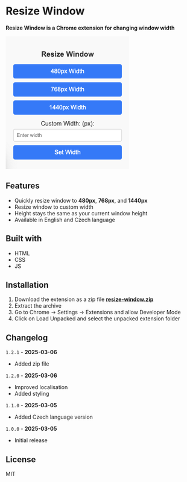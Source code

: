 # Resize Window
__Resize Window is a Chrome extension for changing window width__

![Resize Window Extension screenshot](/docs/screenshot.png)

## Features

- Quickly resize window to **480px**, **768px**, and **1440px**
- Resize window to custom width
- Height stays the same as your current window height
- Available in English and Czech language

## Built with

- HTML
- CSS
- JS

## Installation

1. Download the extension as a zip file **[resize-window.zip](https://github.com/janikjczcz/resize-width-ext/tree/main/resize-window/archive/resize-window.zip)** 
2. Extract the archive
2. Go to Chrome -> Settings -> Extensions and allow Developer Mode
3. Click on Load Unpacked and select the unpacked extension folder

## Changelog

`1.2.1` -  __2025-03-06__
- Added zip file

`1.2.0` -  __2025-03-06__
- Improved localisation
- Added styling

`1.1.0` -  __2025-03-05__
- Added Czech language version

`1.0.0` -  __2025-03-05__
- Initial release

## License

MIT